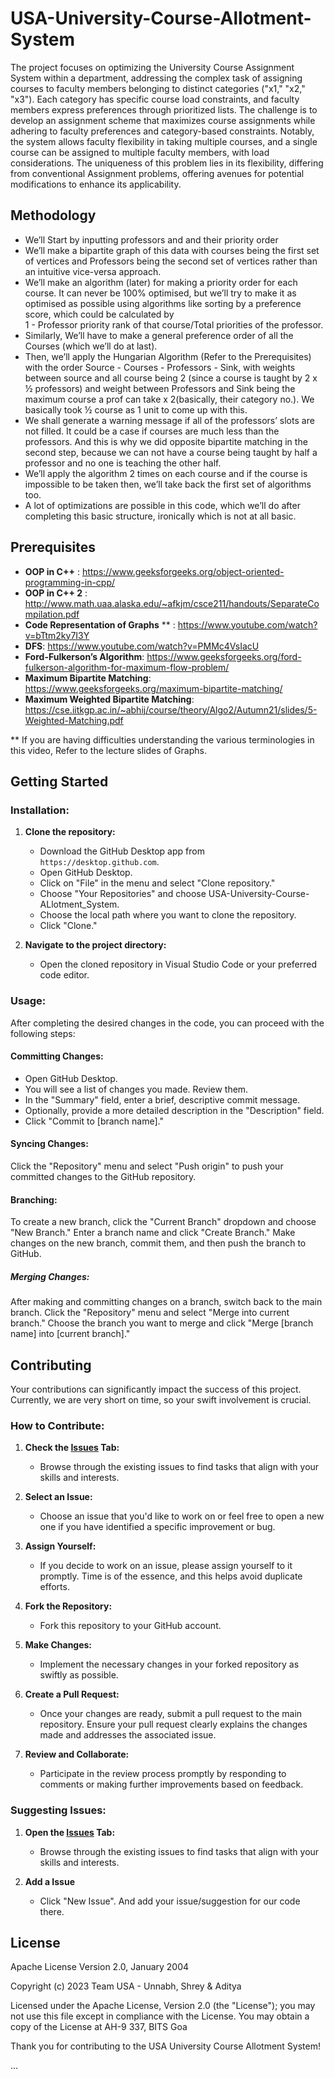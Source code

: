 # USA-University-Course-Allotment-System

The project focuses on optimizing the University Course Assignment System within a department, addressing the complex task of assigning courses to faculty members belonging to distinct categories ("x1," "x2," "x3"). Each category has specific course load constraints, and faculty members express preferences through prioritized lists. The challenge is to develop an assignment scheme that maximizes course assignments while adhering to faculty preferences and category-based constraints. Notably, the system allows faculty flexibility in taking multiple courses, and a single course can be assigned to multiple faculty members, with load considerations. The uniqueness of this problem lies in its flexibility, differing from conventional Assignment problems, offering avenues for potential modifications to enhance its applicability.

## Methodology

- We’ll Start by inputting professors and and their priority order 
- We’ll make a bipartite graph of this data with courses being the first set of vertices and  Professors being the second set of vertices rather than an intuitive vice-versa approach.
- We’ll make an algorithm (later) for making a priority order for each course. It can never be 100% optimised, but we’ll try to make it as optimised as possible using algorithms like sorting by a preference score, which could be calculated by<br>
1 -  Professor priority rank of that course/Total priorities of the professor.
- Similarly, We’ll have to make a general preference order of all the Courses (which we’ll do at last).
- Then, we’ll apply the Hungarian Algorithm (Refer to the Prerequisites) with the order Source - Courses - Professors - Sink, with weights between source and all course being 2 (since a course is taught by 2 x ½ professors) and weight between Professors and Sink being the maximum course a prof can take x 2(basically, their category no.). We basically took ½ course as 1 unit to come up with this. 
- We shall generate a warning message if all of the professors’ slots are not filled. It could be a case if courses are much less than the professors. And this is why we did opposite bipartite matching in the second step, because we can not have a course being taught by half a professor and no one is teaching the other half.
- We’ll apply the algorithm 2 times on each course and if the course is impossible to be taken then, we’ll take back the first set of algorithms too.
- A lot of optimizations are possible in this code, which we’ll do after completing this basic structure, ironically which is not at all basic.


## Prerequisites


- **OOP in C++** : https://www.geeksforgeeks.org/object-oriented-programming-in-cpp/
- **OOP in C++ 2** : http://www.math.uaa.alaska.edu/~afkjm/csce211/handouts/SeparateCompilation.pdf
- **Code Representation of Graphs** ** : https://www.youtube.com/watch?v=bTtm2ky7I3Y
- **DFS**: https://www.youtube.com/watch?v=PMMc4VsIacU
- **Ford-Fulkerson’s Algorithm**: https://www.geeksforgeeks.org/ford-fulkerson-algorithm-for-maximum-flow-problem/
- **Maximum Bipartite Matching**: https://www.geeksforgeeks.org/maximum-bipartite-matching/
- **Maximum Weighted Bipartite Matching**: https://cse.iitkgp.ac.in/~abhij/course/theory/Algo2/Autumn21/slides/5-Weighted-Matching.pdf

** If you are having difficulties understanding the various terminologies in this video, Refer to the lecture slides of Graphs.


## Getting Started

### Installation:

1. **Clone the repository:**
   - Download the GitHub Desktop app from `https://desktop.github.com`.
   - Open GitHub Desktop.
   - Click on "File" in the menu and select "Clone repository."
   - Choose "Your Repositories" and choose USA-University-Course-ALlotment_System.
   - Choose the local path where you want to clone the repository.
   - Click "Clone."

 2. **Navigate to the project directory:**
    - Open the cloned repository in Visual Studio Code or your preferred code editor.

### Usage:

After completing the desired changes in the code, you can proceed with the following steps:

#### Committing Changes:
- Open GitHub Desktop.
- You will see a list of changes you made. Review them.
- In the "Summary" field, enter a brief, descriptive commit message.
- Optionally, provide a more detailed description in the "Description" field.
- Click "Commit to [branch name]."
  
#### Syncing Changes:
Click the "Repository" menu and select "Push origin" to push your committed changes to the GitHub repository.

#### Branching:
To create a new branch, click the "Current Branch" dropdown and choose "New Branch."
Enter a branch name and click "Create Branch."
Make changes on the new branch, commit them, and then push the branch to GitHub.

##### Merging Changes:
After making and committing changes on a branch, switch back to the main branch.
Click the "Repository" menu and select "Merge into current branch."
Choose the branch you want to merge and click "Merge [branch name] into [current branch]."

## Contributing

Your contributions can significantly impact the success of this project. Currently, we are very short on time, so your swift involvement is crucial.

### How to Contribute:

1. **Check the [Issues](../../issues) Tab:**
   - Browse through the existing issues to find tasks that align with your skills and interests.

2. **Select an Issue:**
   - Choose an issue that you'd like to work on or feel free to open a new one if you have identified a specific improvement or bug.

3. **Assign Yourself:**
   - If you decide to work on an issue, please assign yourself to it promptly. Time is of the essence, and this helps avoid duplicate efforts.

4. **Fork the Repository:**
   - Fork this repository to your GitHub account.

5. **Make Changes:**
   - Implement the necessary changes in your forked repository as swiftly as possible.

6. **Create a Pull Request:**
   - Once your changes are ready, submit a pull request to the main repository. Ensure your pull request clearly explains the changes made and addresses the associated issue.

7. **Review and Collaborate:**
   - Participate in the review process promptly by responding to comments or making further improvements based on feedback.

### Suggesting Issues:

1. **Open the [Issues](../../issues) Tab:**
   - Browse through the existing issues to find tasks that align with your skills and interests.
     
2. **Add a Issue**
   - Click "New Issue". And add your issue/suggestion for our code there.

## License

Apache License
Version 2.0, January 2004

Copyright (c) 2023 Team USA - Unnabh, Shrey & Aditya

Licensed under the Apache License, Version 2.0 (the "License");
you may not use this file except in compliance with the License.
You may obtain a copy of the License at AH-9 337, BITS Goa

Thank you for contributing to the USA University Course Allotment System!

...

